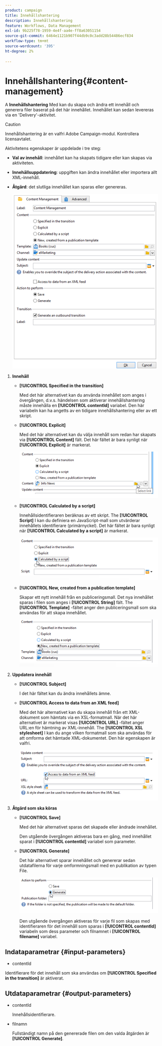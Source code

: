 ```yaml
---
product: campaign
title: Innehållshantering
description: Innehållshantering
feature: Workflows, Data Management
exl-id: 9b225f78-1959-4e4f-aa4e-ff8a63051154
source-git-commit: 6464e1121b907f44db9c0c3add28b54486ecf834
workflow-type: tm+mt
source-wordcount: '395'
ht-degree: 2%

---
```


# Innehållshantering{#content-management}

A **Innehållshantering** Med kan du skapa och ändra ett innehåll och generera filer baserat på det här innehållet. Innehållet kan sedan levereras via en &#39;Delivery&#39;-aktivitet.

>[!CAUTION]
>
>Innehållshantering är en valfri Adobe Campaign-modul. Kontrollera licensavtalet.

Aktivitetens egenskaper är uppdelade i tre steg:

* **Val av innehåll**: innehållet kan ha skapats tidigare eller kan skapas via aktiviteten.
* **Innehållsuppdatering**: uppgiften kan ändra innehållet eller importera allt XML-innehåll.
* **Åtgärd**: det slutliga innehållet kan sparas eller genereras.

   ![](assets/content_mgmt_edit.png)

1. **Innehåll**

   * **[!UICONTROL Specified in the transition]**

      Med det här alternativet kan du använda innehållet som anges i övergången, d.v.s. händelsen som aktiverar innehållshantering måste innehålla en **[!UICONTROL contentId]** variabel. Den här variabeln kan ha angetts av en tidigare innehållshantering eller av ett skript.

   * **[!UICONTROL Explicit]**

      Med det här alternativet kan du välja innehåll som redan har skapats via **[!UICONTROL Content]** fält. Det här fältet är bara synligt när **[!UICONTROL Explicit]** är markerat.

      ![](assets/content_mgmt_explicit.png)

   * **[!UICONTROL Calculated by a script]**

      Innehållsidentifieraren beräknas av ett skript. The **[!UICONTROL Script]** I kan du definiera en JavaScript-mall som utvärderar innehållets identifierare (primärnyckel). Det här fältet är bara synligt när **[!UICONTROL Calculated by a script]** är markerat.

      ![](assets/content_mgmt_script.png)

   * **[!UICONTROL New, created from a publication template]**

      Skapar ett nytt innehåll från en publiceringsmall. Det nya innehållet sparas i filen som anges i **[!UICONTROL String]** fält. The **[!UICONTROL Template]** -fältet anger den publiceringsmall som ska användas för att skapa innehållet.

      ![](assets/content_mgmt_new.png)

1. **Uppdatera innehåll**

   * **[!UICONTROL Subject]**

      I det här fältet kan du ändra innehållets ämne.

   * **[!UICONTROL Access to data from an XML feed]**

      Med det här alternativet kan du skapa innehåll från ett XML-dokument som hämtats via en XSL-formatmall. När det här alternativet är markerat visas **[!UICONTROL URL]** -fältet anger URL:en för hämtning av XML-innehåll. The **[!UICONTROL XSL stylesheet]** I kan du ange vilken formatmall som ska användas för att omforma det hämtade XML-dokumentet. Den här egenskapen är valfri.

      ![](assets/content_mgmt_xmlcontent.png)

1. **Åtgärd som ska köras**

   * **[!UICONTROL Save]**

      Med det här alternativet sparas det skapade eller ändrade innehållet.

      Den utgående övergången aktiveras bara en gång, med innehållet sparat i **[!UICONTROL contentId]** variabel som parameter.

   * **[!UICONTROL Generate]**

      Det här alternativet sparar innehållet och genererar sedan utdatafilerna för varje omformningsmall med en publikation av typen File.

      ![](assets/content_mgmt_generate.png)

      Den utgående övergången aktiveras för varje fil som skapas med identifieraren för det innehåll som sparas i **[!UICONTROL contentId]** variabeln som dess parameter och filnamnet i **[!UICONTROL filename]** variabel.

## Indataparametrar {#input-parameters}

* contentId

Identifierare för det innehåll som ska användas om **[!UICONTROL Specified in the transition]** är aktiverat.

## Utdataparametrar {#output-parameters}

* contentId

   Innehållsidentifierare.

* filnamn

   Fullständigt namn på den genererade filen om den valda åtgärden är **[!UICONTROL Generate]**.
